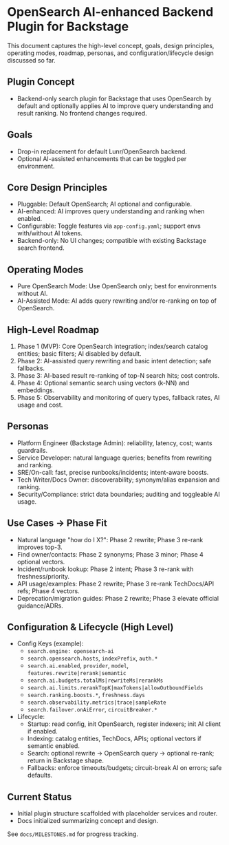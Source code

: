 # OpenSearch AI-enhanced Backend Plugin for Backstage

This document captures the high-level concept, goals, design principles, operating modes, roadmap, personas, and configuration/lifecycle design discussed so far.

## Plugin Concept
- Backend-only search plugin for Backstage that uses OpenSearch by default and optionally applies AI to improve query understanding and result ranking. No frontend changes required.

## Goals
- Drop-in replacement for default Lunr/OpenSearch backend.
- Optional AI-assisted enhancements that can be toggled per environment.

## Core Design Principles
- Pluggable: Default OpenSearch; AI optional and configurable.
- AI-enhanced: AI improves query understanding and ranking when enabled.
- Configurable: Toggle features via `app-config.yaml`; support envs with/without AI tokens.
- Backend-only: No UI changes; compatible with existing Backstage search frontend.

## Operating Modes
- Pure OpenSearch Mode: Use OpenSearch only; best for environments without AI.
- AI-Assisted Mode: AI adds query rewriting and/or re-ranking on top of OpenSearch.

## High-Level Roadmap
1. Phase 1 (MVP): Core OpenSearch integration; index/search catalog entities; basic filters; AI disabled by default.
2. Phase 2: AI-assisted query rewriting and basic intent detection; safe fallbacks.
3. Phase 3: AI-based result re-ranking of top-N search hits; cost controls.
4. Phase 4: Optional semantic search using vectors (k-NN) and embeddings.
5. Phase 5: Observability and monitoring of query types, fallback rates, AI usage and cost.

## Personas
- Platform Engineer (Backstage Admin): reliability, latency, cost; wants guardrails.
- Service Developer: natural language queries; benefits from rewriting and ranking.
- SRE/On-call: fast, precise runbooks/incidents; intent-aware boosts.
- Tech Writer/Docs Owner: discoverability; synonym/alias expansion and ranking.
- Security/Compliance: strict data boundaries; auditing and toggleable AI usage.

## Use Cases → Phase Fit
- Natural language "how do I X?": Phase 2 rewrite; Phase 3 re-rank improves top-3.
- Find owner/contacts: Phase 2 synonyms; Phase 3 minor; Phase 4 optional vectors.
- Incident/runbook lookup: Phase 2 intent; Phase 3 re-rank with freshness/priority.
- API usage/examples: Phase 2 rewrite; Phase 3 re-rank TechDocs/API refs; Phase 4 vectors.
- Deprecation/migration guides: Phase 2 rewrite; Phase 3 elevate official guidance/ADRs.

## Configuration & Lifecycle (High Level)
- Config Keys (example):
  - `search.engine: opensearch-ai`
  - `search.opensearch.hosts`, `indexPrefix`, `auth.*`
  - `search.ai.enabled`, `provider`, `model`, `features.rewrite|rerank|semantic`
  - `search.ai.budgets.totalMs|rewriteMs|rerankMs`
  - `search.ai.limits.rerankTopK|maxTokens|allowOutboundFields`
  - `search.ranking.boosts.*`, `freshness.days`
  - `search.observability.metrics|trace|sampleRate`
  - `search.failover.onAiError`, `circuitBreaker.*`
- Lifecycle:
  - Startup: read config, init OpenSearch, register indexers; init AI client if enabled.
  - Indexing: catalog entities, TechDocs, APIs; optional vectors if semantic enabled.
  - Search: optional rewrite → OpenSearch query → optional re-rank; return in Backstage shape.
  - Fallbacks: enforce timeouts/budgets; circuit-break AI on errors; safe defaults.

## Current Status
- Initial plugin structure scaffolded with placeholder services and router.
- Docs initialized summarizing concept and design.

See `docs/MILESTONES.md` for progress tracking.


